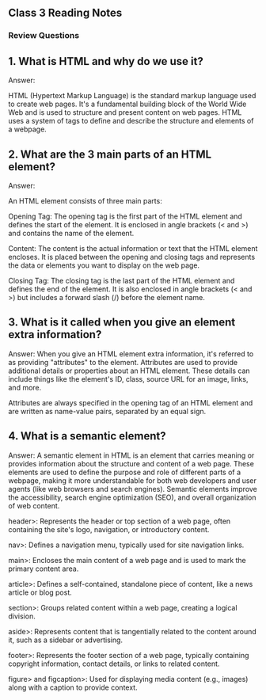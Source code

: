 
## Class 3 Reading Notes

### Review Questions

## 1. What is HTML and why do we use it?



Answer:

HTML (Hypertext Markup Language) is the standard markup language used to create web pages. It's a fundamental building block of the World Wide Web and is used to structure and present content on web pages. HTML uses a system of tags to define and describe the structure and elements of a webpage.

## 2. What are the 3 main parts of an HTML element?

Answer:

An HTML element consists of three main parts:

Opening Tag: The opening tag is the first part of the HTML element and defines the start of the element. It is enclosed in angle brackets (< and >) and contains the name of the element. 

Content: The content is the actual information or text that the HTML element encloses. It is placed between the opening and closing tags and represents the data or elements you want to display on the web page.

Closing Tag: The closing tag is the last part of the HTML element and defines the end of the element. It is also enclosed in angle brackets (< and >) but includes a forward slash (/) before the element name. 

## 3. What is it called when you give an element extra information?

Answer: 
When you give an HTML element extra information, it's referred to as providing "attributes" to the element. Attributes are used to provide additional details or properties about an HTML element. These details can include things like the element's ID, class, source URL for an image, links, and more.

Attributes are always specified in the opening tag of an HTML element and are written as name-value pairs, separated by an equal sign. 


## 4. What is a semantic element?


Answer:
A semantic element in HTML is an element that carries meaning or provides information about the structure and content of a web page. These elements are used to define the purpose and role of different parts of a webpage, making it more understandable for both web developers and user agents (like web browsers and search engines). Semantic elements improve the accessibility, search engine optimization (SEO), and overall organization of web content.



header>: Represents the header or top section of a web page, often containing the site's logo, navigation, or introductory content.

nav>: Defines a navigation menu, typically used for site navigation links.

main>: Encloses the main content of a web page and is used to mark the primary content area.

article>: Defines a self-contained, standalone piece of content, like a news article or blog post.

section>: Groups related content within a web page, creating a logical division.

aside>: Represents content that is tangentially related to the content around it, such as a sidebar or advertising.

footer>: Represents the footer section of a web page, typically containing copyright information, contact details, or links to related content.

figure> and figcaption>: Used for displaying media content (e.g., images) along with a caption to provide context.
